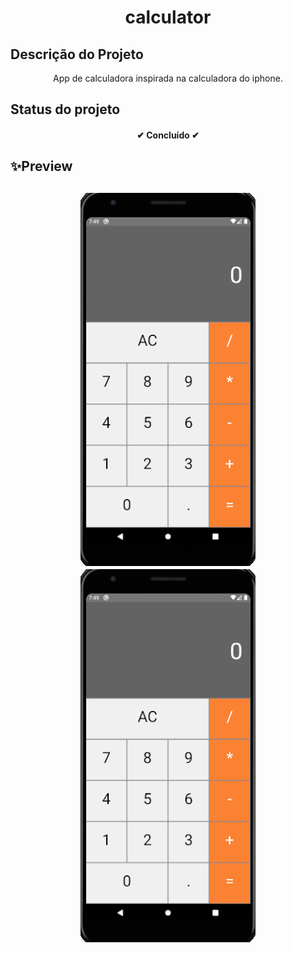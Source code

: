 <h1 align="center">calculator</h1>

## Descrição do Projeto
<p align="center">App de calculadora inspirada na calculadora do iphone.


</p>

## Status do projeto

<h4 align="center"> 
	✔  Concluído  ✔
</h4>

## ✨Preview

<h2 align="center">
<img alt="Prints" title="Calculadora0" src="./src/assets/calculadora0.png" />
<img alt="Print" title="Calculadora1" src="./src/assets/calculadora0.png" />
</h2>
